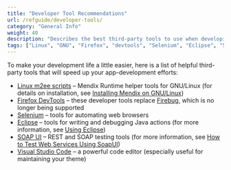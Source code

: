 ```yaml
---
title: "Developer Tool Recommendations"
url: /refguide/developer-tools/
category: "General Info"
weight: 40
description: "Describes the best third-party tools to use when developing with Mendix."
tags: ["Linux", "GNU", "Firefox", "devtools", "Selenium", "Eclipse", "SOAP", "REST", "Visual Studio Code", "studio pro"]
---
```


To make your development life a little easier, here is a list of helpful third-party tools that will speed up your app-development efforts:

* [Linux m2ee scripts](https://github.com/mendix/m2ee-tools) – Mendix Runtime helper tools for GNU/Linux (for details on installation, see [Installing Mendix on GNU/Linux](https://github.com/mendix/m2ee-tools/blob/master/doc/README.md))
* [Firefox DevTools](https://www.mozilla.org/en-US/firefox/developer/?utm_source=firebug&utm_medium=lp&utm_campaign=switch&utm_content=landingpage) – these developer tools replace [Firebug](https://getfirebug.com/), which is no longer being supported
* [Selenium](https://www.seleniumhq.org/) – tools for automating web browsers
* [Eclipse](https://www.eclipse.org/downloads/) – tools for writing and debugging Java actions (for more information, see [Using Eclipse](/refguide/using-eclipse/))
* [SOAP UI](https://www.soapui.org/) – REST and SOAP testing tools (for more information, see [How to Test Web Services Using SoapUI](/howto/testing/testing-web-services-using-soapui/))
* [Visual Studio Code](https://code.visualstudio.com/) – a powerful code editor (especially useful for maintaining your theme)
